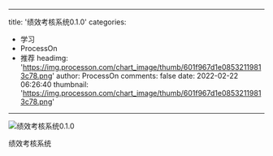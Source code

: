 
---
title: '绩效考核系统0.1.0'
categories: 
 - 学习
 - ProcessOn
 - 推荐
headimg: 'https://img.processon.com/chart_image/thumb/601f967d1e08532119813c78.png'
author: ProcessOn
comments: false
date: 2022-02-22 06:26:40
thumbnail: 'https://img.processon.com/chart_image/thumb/601f967d1e08532119813c78.png'
---

<div>   
<img class="thumb" alt="绩效考核系统0.1.0" src="https://img.processon.com/chart_image/thumb/601f967d1e08532119813c78.png" referrerpolicy="no-referrer">
<p>绩效考核系统</p>  
</div>
            